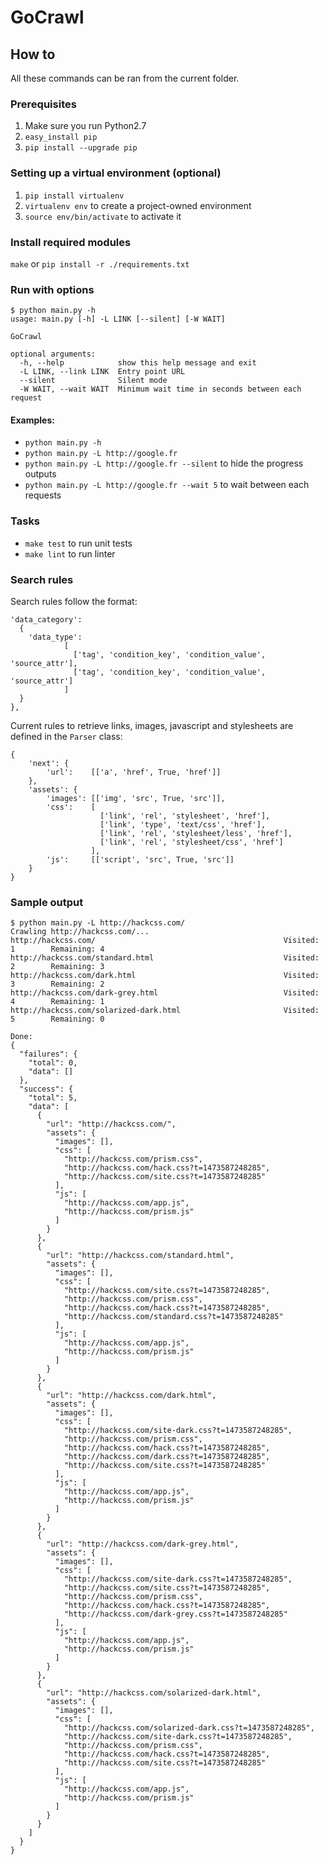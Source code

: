 # GoCrawl

## How to

All these commands can be ran from the current folder.

### Prerequisites

1. Make sure you run Python2.7
2. `easy_install pip`
3. `pip install --upgrade pip`

### Setting up a virtual environment (optional)

1. `pip install virtualenv`
2. `virtualenv env` to create a project-owned environment
3. `source env/bin/activate` to activate it

### Install required modules

`make` or `pip install -r ./requirements.txt`

### Run with options

    $ python main.py -h
    usage: main.py [-h] -L LINK [--silent] [-W WAIT]

    GoCrawl

    optional arguments:
      -h, --help            show this help message and exit
      -L LINK, --link LINK  Entry point URL
      --silent              Silent mode
      -W WAIT, --wait WAIT  Minimum wait time in seconds between each request

#### Examples:

- `python main.py -h`
- `python main.py -L http://google.fr`
- `python main.py -L http://google.fr --silent` to hide the progress outputs
- `python main.py -L http://google.fr --wait 5` to wait between each requests

### Tasks

- `make test` to run unit tests
- `make lint` to run linter

### Search rules

Search rules follow the format:

    'data_category':
      {
        'data_type':
                [
                  ['tag', 'condition_key', 'condition_value', 'source_attr'],
                  ['tag', 'condition_key', 'condition_value', 'source_attr']
                ]
      }
    },

Current rules to retrieve links, images, javascript and stylesheets are defined in the `Parser` class:

    {
        'next': {
            'url':    [['a', 'href', True, 'href']]
        },
        'assets': {
            'images': [['img', 'src', True, 'src']],
            'css':    [
                        ['link', 'rel', 'stylesheet', 'href'],
                        ['link', 'type', 'text/css', 'href'],
                        ['link', 'rel', 'stylesheet/less', 'href'],
                        ['link', 'rel', 'stylesheet/css', 'href']
                      ],
            'js':     [['script', 'src', True, 'src']]
        }
    }

### Sample output

    $ python main.py -L http://hackcss.com/
    Crawling http://hackcss.com/...
    http://hackcss.com/                                          Visited: 1        Remaining: 4       
    http://hackcss.com/standard.html                             Visited: 2        Remaining: 3       
    http://hackcss.com/dark.html                                 Visited: 3        Remaining: 2       
    http://hackcss.com/dark-grey.html                            Visited: 4        Remaining: 1       
    http://hackcss.com/solarized-dark.html                       Visited: 5        Remaining: 0       

    Done:
    {
      "failures": {
        "total": 0,
        "data": []
      },
      "success": {
        "total": 5,
        "data": [
          {
            "url": "http://hackcss.com/",
            "assets": {
              "images": [],
              "css": [
                "http://hackcss.com/prism.css",
                "http://hackcss.com/hack.css?t=1473587248285",
                "http://hackcss.com/site.css?t=1473587248285"
              ],
              "js": [
                "http://hackcss.com/app.js",
                "http://hackcss.com/prism.js"
              ]
            }
          },
          {
            "url": "http://hackcss.com/standard.html",
            "assets": {
              "images": [],
              "css": [
                "http://hackcss.com/site.css?t=1473587248285",
                "http://hackcss.com/prism.css",
                "http://hackcss.com/hack.css?t=1473587248285",
                "http://hackcss.com/standard.css?t=1473587248285"
              ],
              "js": [
                "http://hackcss.com/app.js",
                "http://hackcss.com/prism.js"
              ]
            }
          },
          {
            "url": "http://hackcss.com/dark.html",
            "assets": {
              "images": [],
              "css": [
                "http://hackcss.com/site-dark.css?t=1473587248285",
                "http://hackcss.com/prism.css",
                "http://hackcss.com/hack.css?t=1473587248285",
                "http://hackcss.com/dark.css?t=1473587248285",
                "http://hackcss.com/site.css?t=1473587248285"
              ],
              "js": [
                "http://hackcss.com/app.js",
                "http://hackcss.com/prism.js"
              ]
            }
          },
          {
            "url": "http://hackcss.com/dark-grey.html",
            "assets": {
              "images": [],
              "css": [
                "http://hackcss.com/site-dark.css?t=1473587248285",
                "http://hackcss.com/site.css?t=1473587248285",
                "http://hackcss.com/prism.css",
                "http://hackcss.com/hack.css?t=1473587248285",
                "http://hackcss.com/dark-grey.css?t=1473587248285"
              ],
              "js": [
                "http://hackcss.com/app.js",
                "http://hackcss.com/prism.js"
              ]
            }
          },
          {
            "url": "http://hackcss.com/solarized-dark.html",
            "assets": {
              "images": [],
              "css": [
                "http://hackcss.com/solarized-dark.css?t=1473587248285",
                "http://hackcss.com/site-dark.css?t=1473587248285",
                "http://hackcss.com/prism.css",
                "http://hackcss.com/hack.css?t=1473587248285",
                "http://hackcss.com/site.css?t=1473587248285"
              ],
              "js": [
                "http://hackcss.com/app.js",
                "http://hackcss.com/prism.js"
              ]
            }
          }
        ]
      }
    }
